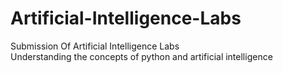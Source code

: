 # Artificial-Intelligence-Labs
Submission Of Artificial Intelligence Labs
<br>
Understanding the concepts of python and artificial intelligence
